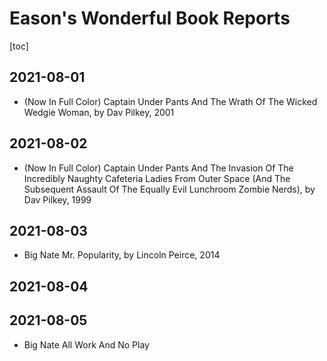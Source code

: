 # Eason's Wonderful Book Reports

[toc]

## 2021-08-01

- (Now In Full Color) Captain Under Pants And The Wrath Of The Wicked Wedgie Woman, by Dav Pilkey, 2001 

## 2021-08-02

* (Now In Full Color) Captain Under Pants And The Invasion Of The Incredibly Naughty Cafeteria Ladies From Outer Space (And The Subsequent Assault Of The Equally Evil Lunchroom Zombie Nerds), by Dav Pilkey, 1999

## 2021-08-03

* Big Nate Mr. Popularity, by Lincoln Peirce, 2014

## 2021-08-04

## 2021-08-05

* Big Nate All Work And No Play

